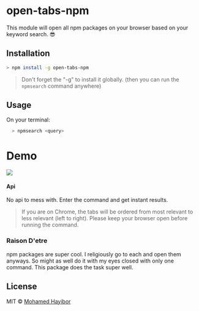 # open-tabs-npm

This module will open all npm packages on your browser based on your keyword search. :sunglasses:

## Installation
```sh
> npm install -g open-tabs-npm
```

> Don't forget the "-g" to install it globally. (then you can run the `npmsearch` command anywhere)

## Usage

On your terminal:
```sh
  > npmsearch <query>
```
# Demo
![](http://recordit.co/qqGp5TohHA)

#### Api

No api to mess with. Enter the command and get instant results.

> If you are on Chrome, the tabs will be ordered from most relevant to less relevant (left to right). Please keep your browser open before running the command.

### Raison D'etre
npm packages are super cool. I religiously go to each and open them anyways. So might as well do it with my eyes closed with only one command. This package does the task super well.

## License
MIT © [Mohamed Hayibor](http://github.com/mohamedhayibor)
